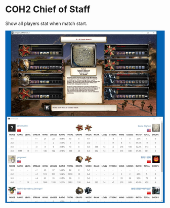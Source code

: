 # COH2 Chief of Staff

Show all players stat when match start.

<img src="https://raw.githubusercontent.com/clintwan/coh2-cos/master/README.jpg">
